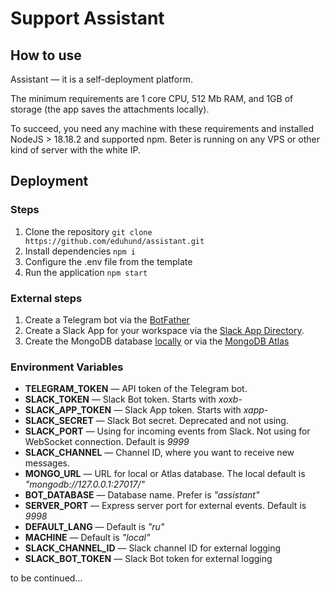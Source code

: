 # Support Assistant

## How to use
Assistant — it is a self-deployment platform.

The minimum requirements are 1 core CPU, 512 Mb RAM, and 1GB of storage (the app saves the attachments locally).

To succeed, you need any machine with these requirements and installed NodeJS > 18.18.2 and supported npm. Beter is running on any VPS or other kind of server with the white IP. 

## Deployment

### Steps
1. Clone the repository `git clone https://github.com/eduhund/assistant.git`
2. Install dependencies `npm i`
3. Configure the .env file from the template
4. Run the application `npm start`

### External steps
1. Create a Telegram bot via the [BotFather](https://t.me/BotFather)
2. Create a Slack App for your workspace via the [Slack App Directory](https://slack.com/apps).
3. Create the MongoDB database [locally](https://www.mongodb.com/docs/manual/installation/) or via the [MongoDB Atlas](https://www.mongodb.com/atlas)

### Environment Variables

* **TELEGRAM\_TOKEN** — API token of the Telegram bot.
* **SLACK\_TOKEN** — Slack Bot token. Starts with *xoxb-*
* **SLACK\_APP\_TOKEN** — Slack App token. Starts with *xapp-*
* **SLACK\_SECRET** — Slack Bot secret. Deprecated and not using.
* **SLACK\_PORT** — Using for incoming events from Slack. Not using for WebSocket connection. Default is *9999*
* **SLACK\_CHANNEL** — Channel ID, where you want to receive new messages.
* **MONGO\_URL** — URL for local or Atlas database. The local default is *"mongodb://127.0.0.1:27017/"*
* **BOT\_DATABASE** — Database name. Prefer is *"assistant"*
* **SERVER_PORT** — Express server port for external events. Default is *9998*
* **DEFAULT\_LANG** — Default is *"ru"*
* **MACHINE** — Default is *"local"*
* **SLACK\_CHANNEL\_ID** — Slack channel ID for external logging
* **SLACK\_BOT\_TOKEN** — Slack Bot token for external logging

to be continued...